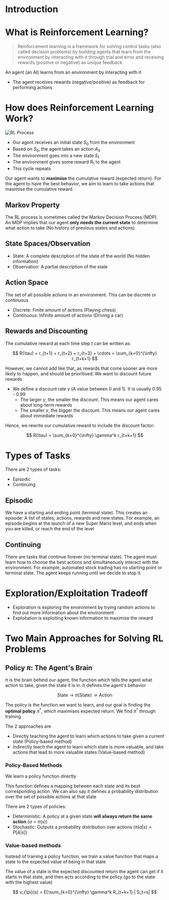 # Introduction

# What is Reinforcement Learning?

> Reinforcement learning is a framework for solving control tasks (also called decision problems) by building agents that learn from the environment by interacting with it through trial and error and receiving rewards (positive or negative) as unique feedback.

An agent (an AI) learns from an environment by interacting with it

- The agent receives rewards (negative/positive) as feedback for performing actions

# How does Reinforcement Learning Work?

![RL Process](https://huggingface.co/datasets/huggingface-deep-rl-course/course-images/resolve/main/en/unit1/RL_process.jpg)

- Our agent receives an initial state $S_0$ from the environment
- Based on $S_0$, the agent takes an action $A_0$
- The environment goes into a new state $S_1$
- The environment gives some reward $R_1$ to the agent
- This cycle repeats

Our agent wants to **maximise** the cumulative reward (expected return). For the agent to have the best behavior, we aim to learn to take actions that maximise the cumulative reward

## Markov Property

The RL process is sometimes called the Markov Decision Process (MDP). An MDP implies that our agent **only needs the current state** to determine what action to take (No history of previous states and actions)

## State Spaces/Observation

- State: A complete description of the state of the world (No hidden information)
- Observation: A partial description of the state

## Action Space

The set of all possible actions in an environment. This can be discrete or continuous

- Discrete: Finite amount of actions (Playing chess)
- Continuous: Infinite amount of actions (Driving a car)

## Rewards and Discounting

The cumulative reward at each time step $t$ can be written as:

$$
R(\tau) = r_{t+1} + r_{t+2} + r_{t+3} + \cdots = \sum_{k=0}^{\infty} r_{t+k+1}
$$

However, we cannot add like that, as rewards that come sooner are more likely to happen, and should be prioritised. We want to discount future rewards

- We define a discount rate $\gamma$ (A value between 0 and 1). It is usually 0.95 - 0.99
  - The larger $\gamma$, the smaller the discount. This means our agent cares about long-term rewards
  - The smaller $\gamma$, the bigger the discount. This means our agent cares about immediate rewards

Hence, we rewrite our cumulative reward to include the discount factor:

$$
R(\tau) = \sum_{k=0}^{\infty} \gamma^k r_{t+k+1}
$$

# Types of Tasks

There are 2 types of tasks:

- Episodic
- Continuing

## Episodic

We have a starting and ending point (terminal state). This creates an episode: A list of states, actions, rewards and new states. For example, an episode begins at the launch of a new Super Mario level, and ends when you are killed, or reach the end of the level

## Continuing

There are tasks that continue forever (no terminal state). The agent must learn how to choose the best actions and simultaneously interact with the environment. For example, automated stock trading has no starting point or terminal state. The agent keeps running until we decide to stop it.

# Exploration/Exploitation Tradeoff

- Exploration is exploring the environment by trying random actions to find out more information about the environment
- Exploitation is exploiting known information to maximise the reward

# Two Main Approaches for Solving RL Problems

## Policy $\pi$: The Agent's Brain

$\pi$ is the brain behind our agent, the function which tells the agent what action to take, given the state it is in. It defines the agent's behavior

$$
\text{State} \to \pi(\text{State}) \to \text{Action}
$$

The policy is the function we want to learn, and our goal is finding the **optimal policy** $\pi^*$, which maximises expected return. We find $\pi^*$ through training

The 2 approaches are

- Directly teaching the agent to learn which actions to take given a current state (Policy-based method)
- Indirectly teach the agent to learn which state is more valuable, and take actions that lead to more valuable states (Value-based method)

### Policy-Based Methods

We learn a policy function directly

This function defines a mapping between each state and its best corresponding action. We can also say it defines a probability distribution over the set of possible actions at that state

There are 2 types of policies:

- Deterministic: A policy at a given state **will always return the same action** ($a = \pi(s)$)
- Stochastic: Outputs a probability distribution over actions ($\pi(a|s) = P[A|s]$)

### Value-based methods

Instead of training a policy function, we train a value function that maps a state to the expected value of being in that state

The value of a state is the expected discounted return the agent can get if it starts in that state, and then acts according to the policy (go to the state with the highest value)

$$
v_{\pi}(s) = E[\sum_{k=0}^{\infty} \gamma^k R_{t+k+1} | S_t=s]
$$
